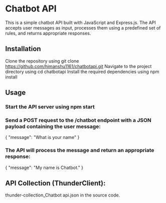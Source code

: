 # Chatbot API
This is a simple chatbot API built with JavaScript and Express.js. The API accepts user messages as input, processes them using a predefined set of rules, and returns appropriate responses.

## Installation
Clone the repository using git clone https://github.com/himanshu1161/chatbotapi.git
Navigate to the project directory using cd chatbotapi
Install the required dependencies using npm install
## Usage
### Start the API server using npm start
### Send a POST request to the /chatbot endpoint with a JSON payload containing the user message:

{
  "message": "What is your name"
}

### The API will process the message and return an appropriate response:

{
  "message": "My name is Chatbot."
}

## API Collection (ThunderClient):
thunder-collection_Chatbot api.json in the source code.
